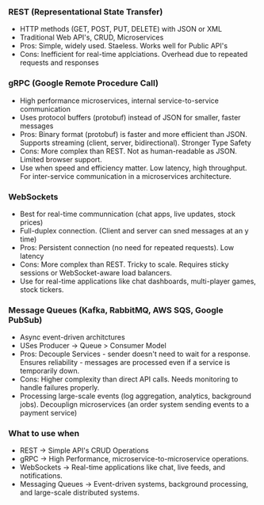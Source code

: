 ### REST (Representational State Transfer)
* HTTP methods (GET, POST, PUT, DELETE) with JSON or XML
* Traditional Web API's, CRUD, Microservices
* Pros: Simple, widely used. Staeless. Works well for Public API's
* Cons: Inefficient for real-time applciations. Overhead due to repeated requests and responses

### gRPC (Google Remote Procedure Call)
* High performance microservices, internal service-to-service communication
* Uses protocol buffers (protobuf) instead of JSON for smaller, faster messages
* Pros: Binary format (protobuf) is faster and more efficient than JSON. Supports streaming (client, server, bidirectional). Stronger Type Safety
* Cons: More complex than REST. Not as human-readable as JSON. Limited browser support.
* Use when speed and efficiency matter. Low latency, high throughput. For inter-service communication in a microservices architecture.

### WebSockets
* Best for real-time communnication (chat apps, live updates, stock prices)
* Full-duplex connection. (Client and server can sned messages at an y time)
* Pros: Persistent connection (no need for repeated requests). Low latency
* Cons: More complex than REST. Tricky to scale. Requires sticky sessions or WebSocket-aware load balancers.
* Use for real-time applications like chat dashboards, multi-player games, stock tickers.

### Message Queues (Kafka, RabbitMQ, AWS SQS, Google PubSub)
* Async event-driven architctures
* USes Producer -> Queue > Consumer Model
* Pros: Decouple Services - sender doesn't need to wait for a response. Ensures reliability - messages are processed even if a service is temporarily down.
* Cons: Higher complexity than direct API calls. Needs monitoring to handle failures properly.
* Processing large-scale events (log aggregation, analytics, background jobs). Decouplign microservices (an order system sending events to a payment service)


### What to use when
* REST -> Simple API's CRUD Operations
* gRPC -> High Performance, microservice-to-microservice operations.
* WebSockets -> Real-time applications like chat, live feeds, and notifications.
* Messaging Queues -> Event-driven systems, background processing, and large-scale distributed systems.
